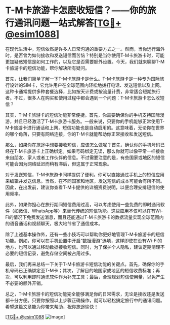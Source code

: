 # T-M卡旅游卡怎麽收短信？——你的旅行通讯问题一站式解答[[TG💪+ @esim1088](https://t.me/s/esim1088)]

在现代生活中，短信依然是许多人日常沟通的重要方式之一。然而，当你远行海外时，是否曾为如何接收和发送短信而苦恼？特别是当你使用T-M卡旅游卡时，可能更加疑惑短信是如何工作的，以及它是否需要额外设置。今天，我们就来聊聊T-M卡旅游卡的短信功能，帮你解决所有疑问。

首先，让我们简单了解一下T-M卡旅游卡是什么。T-M卡旅游卡是一种专为国际旅行设计的SIM卡，它允许用户在全球范围内轻松地拨打电话、发送短信以及上网。这种卡通常提供多种套餐选择，比如按天计费或按流量计费，非常适合短期旅行者。不过，很多人在购买和使用过程中都会遇到一个问题：T-M卡旅游卡怎么收短信？

其实，T-M卡旅游卡的短信功能非常便捷。首先，你需要确保你的手机支持国际漫游，并且已经激活了T-M卡旅游卡服务。一般来说，只要你的手机能够正常使用T-M卡旅游卡进行通话和上网，短信功能也是自动启用的。这意味着，无论你在世界的哪个角落，只要有网络连接，你的T-M卡就能帮助你正常接收和发送短信。

那么，如果你在旅途中想要接收短信，应该怎么做呢？首先，确认你的手机号码已经在T-M卡旅游卡上正确绑定。如果号码绑定无误，那么你就可以像平常一样接收来自朋友、家人或者工作伙伴的信息。不过需要注意的是，有些国家或地区的短信可能会因为网络延迟而稍有滞后，但这属于正常现象。

对于发送短信，T-M卡旅游卡同样提供了便利。你可以直接通过手机上的短信应用来编辑并发送信息。当然，在不同国家和地区，发送短信的成本可能会有所不同。因此，在出发前，建议你查看T-M卡提供的详细资费说明，以便合理安排短信的使用频率。

此外，如果你担心在旅行期间短信费用过高，可以考虑使用一些免费的即时通讯软件（如微信、WhatsApp等）来替代传统的短信功能。这些应用不仅可以在有Wi-Fi的情况下免费发送消息，而且还能通过T-M卡旅游卡的数据流量实现全球范围内的语音通话和视频聊天，极大地节省了通信成本。

除了上述基本操作外，还有一些小技巧可以帮助你更好地管理T-M卡旅游卡的短信功能。例如，你可以在手机设置中开启“数据漫游”选项，这样即使在没有Wi-Fi的地方，也可以通过移动数据接收短信。同时，为了保护个人隐私，建议定期清理不必要的短信记录，避免存储空间被占用过多。

最后，我们再来总结一下关于T-M卡旅游卡短信功能的关键点。首先，确保你的手机号码已正确绑定至T-M卡；其次，了解目的地国家或地区的短信收费标准；再次，可以利用即时通讯软件作为补充工具；最后，合理规划短信使用量，以免产生不必要的额外开销。

总之，T-M卡旅游卡的短信功能完全能够满足你的日常需求，无论是接收还是发送都十分方便。只要你按照以上步骤正确操作，就可以轻松搞定旅行中的通讯问题。希望这篇文章能为你带来帮助，祝你旅途愉快！

[[TG💪+ @esim1088](https://t.me/s/esim1088) ![Image](https://i.postimg.cc/4NQfJmqS/Snipaste-2025-05-13-00-14-12.png)]